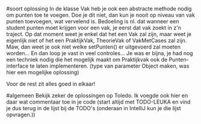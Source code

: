 #soort oplossing
In de klasse Vak  heb je ook een abstracte methode nodig om punten toe te voegen. Doe je dit niet, dan kun je nooit op niveau van vak punten toevoegen, wat vervelend is. Bedoeling is nl. dat wanneer een student punten moet krijgen voor een vak, je eerst dat vak zoekt in z'n traject. Op dat moment weet je enkel dat het een Vak zal zijn, maar weet je eigenlijk niet of het een PraktijkVak, TheorieVak of VakMetCases zal zijn. Maw, dan weet je ook niet welke setPunten() er uitgevoerd zal moeten worden... En dan loop je vast in veel controles...
Je was er bijna, je had nog een techniek nodig die het mogelijk maakt om Praktijkvak ook de Punten-interface te laten implementeren.
(type van parameter Object maken, was hier een mogelijke oplossing)

Voor de rest zit alles goed in elkaar! 

#algemeen
Bekijk zeker de oplossingen op Toledo. Ik voegde ook hier en daar wat commentaar toe in je code (start altijd met TODO-LEUKA en vind je dus terug in de lijst bij de TODO's (onderaan in IntelliJ kun je die lijst opvragen.))